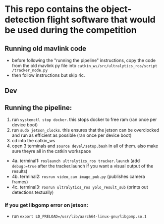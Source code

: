# This repo contains the object-detection flight software that would be used during the competition

## Running old mavlink code
- before following the "running the pipeline" instructions, copy the code from the old mavlink py file into `catkin_ws/src/ultralytics_ros/script
/tracker_node.py`
- then follow instructions but skip 4c. 

## Dev

## Running the pipeline:
1. run `systemctl stop docker`. this stops docker to free ram (ran once per device boot)
2. run `sudo jetson_clocks`. this ensures that the jetson can be overclocked and run as efficient as possible (ran once per device boot)
3. cd into the catkin_ws
4. open 3 terminals and `source devel/setup.bash` in all of them. also make sure theyre all in the catkin workspace
- 4a. terminal1: `roslaunch ultralytics_ros tracker.launch` (add `debug:=true` after the tracker.launch if you want a visual output of the results)
- 4b. terminal2: `rosrun video_cam image_pub.py` (publishes camera frames)
- 4c. terminal3: `rosrun ultralytics_ros yolo_result_sub` (prints out detections textually)


### If you get libgomp error on jetson:
- run `export LD_PRELOAD=/usr/lib/aarch64-linux-gnu/libgomp.so.1`
